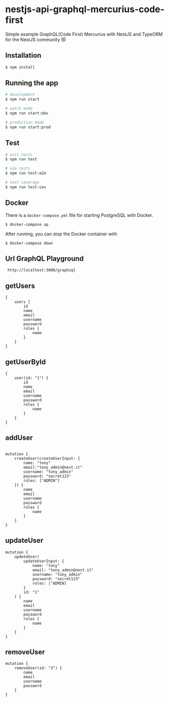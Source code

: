 # nestjs-api-graphql-mercurius-code-first

Simple example GraphQL(Code First) Mercurius with NestJS and TypeORM for the NestJS community 😻

## Installation

```bash
$ npm install
```

## Running the app

```bash
# development
$ npm run start

# watch mode
$ npm run start:dev

# production mode
$ npm run start:prod
```

## Test

```bash
# unit tests
$ npm run test

# e2e tests
$ npm run test:e2e

# test coverage
$ npm run test:cov
```

## Docker

There is a `docker-compose.yml` file for starting PostgreSQL with Docker.

`$ docker-compose up`

After running, you can stop the Docker container with

`$ docker-compose down`

## Url GraphQL Playground

```
 http://localhost:3000/graphiql
```

## getUsers

```
{
    users {
        id
        name
        email
        username
        password
        roles {
            name
        }
    }
}

```

## getUserById

```
{
    user(id: "1") {
        id
        name
        email
        username
        password
        roles {
            name
        }
    }
}

```

## addUser

```

mutation {
    createUser(createUserInput: {
        name: "tony"
        email:"tony_admin@nest.it"
        username: "tony_admin"
        password: "secret123"
        roles: ["ADMIN"]
    }) {
        name
        email
        username
        password
        roles {
            name
        }
    }
}

```

## updateUser

```
mutation {
    updateUser(
        updateUserInput: {
            name: "tony"
            email: "tony_admin@nest.it"
            username: "tony_admin"
            password: "secret123"
            roles: ["ADMIN]
        }
        id: "1"
    ) {
        name
        email
        username
        password
        roles {
            name
        }
    }
}
```

## removeUser

```
mutation {
    removeUser(id: "3") {
        name
        email
        username
        password
    }
}
```
